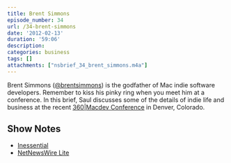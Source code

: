 ```yaml
---
title: Brent Simmons
episode_number: 34
url: /34-brent-simmons
date: '2012-02-13'
duration: '59:06'
description:
categories: business
tags: []
attachments: ["nsbrief_34_brent_simmons.m4a"]
---
```


Brent Simmons ([@brentsimmons](http://www.twitter.com/brentsimmons)) is the godfather of Mac indie software developers. Remember to kiss his pinky ring when you meet him at a conference. In this brief, Saul discusses some of the details of indie life and business at the recent [360|Macdev Conference](http://www360macdev.com) in Denver, Colorado.

## Show Notes
- [Inessential](http://inessential.com)
- [NetNewsWire Lite](http://inessential.com/2011/03/03/netnewswire_lite_favicons_and_the_non-)
